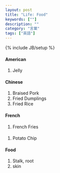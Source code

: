 ```yaml
---
layout: post
title: "Life: Food"
keywords: [""]
description: ""
category: "言葉"
tags: ["英語"]
---
```

{% include JB/setup %}


#### American 
1. Jelly

#### Chinese 
1. Braised Pork
2. Fried Dumplings
3. Fried Rice


#### French
1. French Fries

####
1. Potato Chip


#### Food
1. Stalk, root
2. skin
